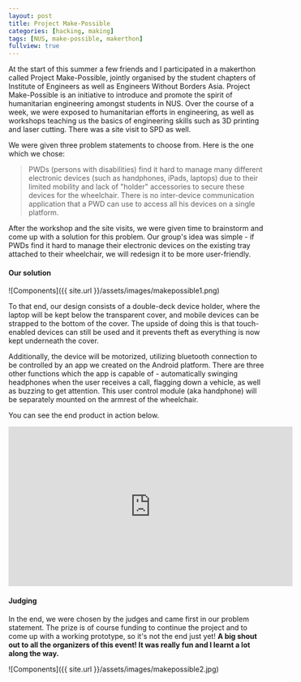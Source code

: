 ```yaml
---
layout: post
title: Project Make-Possible
categories: [hacking, making]
tags: [NUS, make-possible, makerthon]
fullview: true
---
```


At the start of this summer a few friends and I participated in a makerthon called Project Make-Possible, jointly organised by the student chapters of Institute of Engineers as well as Engineers Without Borders Asia. Project Make-Possible is an initiative to introduce and promote the spirit of humanitarian engineering amongst students in NUS. Over the course of a week, we were exposed to humanitarian efforts in engineering, as well as workshops teaching us the basics of engineering skills such as 3D printing and laser cutting. There was a site visit to SPD as well.

We were given three problem statements to choose from. Here is the one which we chose:

> PWDs (persons with disabilities) find it hard to manage many different electronic devices (such as handphones, iPads, laptops) due to their limited mobility and lack of "holder" accessories to secure these devices for the wheelchair. There is no inter-device communication application that a PWD can use to access all his devices on a single platform.

After the workshop and the site visits, we were given time to brainstorm and come up with a solution for this problem. Our group's idea was simple - if PWDs find it hard to manage their electronic devices on the existing tray attached to their wheelchair, we will redesign it to be more user-friendly.

#### Our solution
![Components]({{ site.url }}/assets/images/makepossible1.png)

To that end, our design consists of a double-deck device holder, where the laptop will be kept below the transparent cover, and mobile devices can be strapped to the bottom of the cover. The upside of doing this is that touch-enabled devices can still be used and it prevents theft as everything is now kept underneath the cover.

Additionally, the device will be motorized, utilizing bluetooth connection to be controlled by an app we created on the Android platform. There are three other functions which the app is capable of - automatically swinging headphones when the user receives a call, flagging down a vehicle, as well as buzzing to get attention. This user control module (aka handphone) will be separately mounted on the armrest of the wheelchair.

You can see the end product in action below.

<iframe width="560" height="315" src="https://www.youtube.com/watch?v=JVV4LWB5RU4" frameborder="0" allowfullscreen></iframe>

#### Judging
In the end, we were chosen by the judges and came first in our problem statement. The prize is of course funding to continue the project and to come up with a working prototype, so it's not the end just yet! **A big shout out to all the organizers of this event! It was really fun and I learnt a lot along the way.**

![Components]({{ site.url }}/assets/images/makepossible2.jpg)
